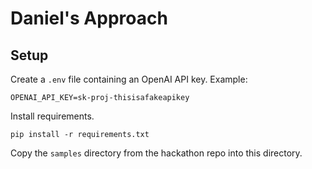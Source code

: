 # Daniel's Approach

## Setup

Create a `.env` file containing an OpenAI API key. Example:

```
OPENAI_API_KEY=sk-proj-thisisafakeapikey
```

Install requirements.
```
pip install -r requirements.txt
```

Copy the `samples` directory from the hackathon repo into this directory.